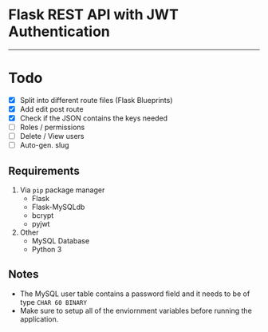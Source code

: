 # Flask REST API with JWT Authentication

---
# Todo
- [x] Split into different route files (Flask Blueprints)
- [x] Add edit post route
- [x] Check if the JSON contains the keys needed
- [ ] Roles / permissions
- [ ] Delete / View users
- [ ] Auto-gen. slug
## Requirements
1. Via ```pip``` package manager
    * Flask
    * Flask-MySQLdb
    * bcrypt
    * pyjwt
2. Other 
    * MySQL Database
    * Python 3
## Notes
* The MySQL user table contains a password field and it needs to be of type ``CHAR 60 BINARY``
* Make sure to setup all of the enviornment variables before running the application.
